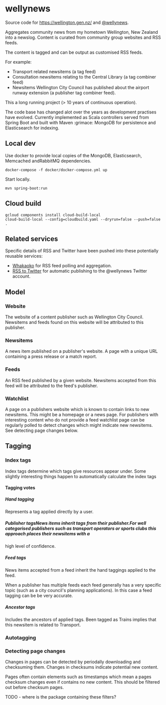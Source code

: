 # wellynews

Source code for https://wellington.gen.nz/ and [@wellynews](https://twitter.com/wellynews).

Aggregates community news from my hometown Wellington, New Zealand into a newslog.
Content is curated from community group websites and RSS feeds.

The content is tagged and can be output as customised RSS feeds.

For example:

- Transport related newsitems (a tag feed)
- Consultation newsitems relating to the Central Library (a tag combiner feed)
- Newsitems Wellington City Council has published about the airport runway extension (a publisher tag combiner feed).

This a long running project (> 10 years of continuous operation).

The code base has changed alot over the years as development practises have evolved.
Currently implemented as Scala controllers served from Spring Boot and built with Maven :grimace:
MongoDB for persistence and Elasticsearch for indexing.


## Local dev

Use docker to provide local copies of the MongoDB, Elasticsearch, Memcached andRabbitMQ dependencies.

```
docker-compose -f docker/docker-compose.yml up
```

Start locally.
```
mvn spring-boot:run
```

## Cloud build

```
gcloud components install cloud-build-local
cloud-build-local --config=cloudbuild.yaml --dryrun=false --push=false .
```


## Related services

Specific details of RSS and Twitter have been pushed into these potentially reusable services:

- [Whakaoko](https://github.com/tonytw1/whakaoko) for RSS feed polling and aggregation.
- [RSS to Twitter](https://github.com/tonytw1/rsstotwitter) for automatic publishing to the @wellynews Twitter account.


## Model

### Website

The website of a content publisher such as Wellington City Council.  
Newsitems and feeds found on this website will be attributed to this publisher.

### Newsitems

A news item published on a publisher's website. A page with a unique URL containing a press release or a match report.

### Feeds

An RSS feed published by a given website. Newsitems accepted from this feed will be attributed to the feed's publisher.

### Watchlist

A page on a publishers website which is known to contain links to new newsitems. This might be a homepage or a news page.
For publishers with interesting content who do not provide a feed watchlist page can be regularly polled to detect changes which might
indicate new newsitems.
See detecting page changes below.


## Tagging

### Index tags

Index tags determine which tags give resources appear under.
Some slightly interesting things happen to automatically calculate the index tags

#### Tagging votes

##### Hand tagging

Represents a tag applied directly by a user.

##### Publisher tagsNews items inherit tags from their publisher.For well categorised publishers such as transport operators or sports clubs this approach places their newsitems with a
high level of confidence.

##### Feed tags

News items accepted from a feed inherit the hand taggings applied to the feed.

When a publisher has multiple feeds each feed generally has a very specific topic (such as a city council's planning applications).
In this case a feed tagging can be be very accurate.

##### Ancestor tags

Includes the ancestors of applied tags.
Been tagged as Trains implies that this newsitem is related to Transport.

### Autotagging




### Detecting page changes

Changes in pages can be detected by periodally downloading and checksuming them. Changes in checksums indicate potential new content.

Pages often contain elements such as timestamps which mean a pages checksum changes even if contains no new content.
This should be filtered out before checksum pages.

TODO - where is the package containing these filters?
